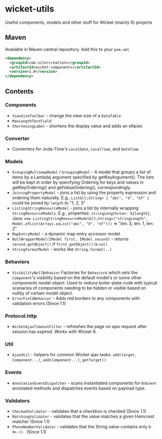 wicket-utils
============

Useful components, models and other stuff for Wicket (mainly 6) projects

## Maven

Available in Maven central repository. Add this to your `pom.xml`

```xml
<dependency>
  <groupId>com.nitorcreations</groupId>
  <artifactId>wicket-components</artifactId>
  <version>1.0</version>
</dependency>
```

## Contents

### Components
- `ViewSizeToolbar` - change the view size of a `DataTable`
- `MaxLengthTextField` 
- `ShorteningLabel` - shortens the display value and adds an ellipsis

### Converter
- Converters for Joda-Time's `LocalDate`, `LocalTime`, and `DateTime`

### Models
- `GroupingMultimapModel` / `GroupingModel` - A model that groups a list of items by a Lambdaj argument specified by getKeyArgument(). The lists will be kept in order by specifying Ordering for keys and values in getKeyOrdering() and getValueOrdering(), correspondingly.
- `JoiningPropertyModel` - joins a list by using the property expression and ordering them naturally. E.g., `List&lt;String> { "abc", "d", "ef" }` could be joined by `length` to "1, 2, 3"
- `ListingStringResourceModel` - joins a list by internally wrapping `StringResourceModels`. E.g., properties: `stringLength=len: ${length}`, Java: `new ListingStringResourceModel&lt;String>("stringLength", Model.ofList(Arrays.asList("abc", "d", "ef")))` => "len: 3, len: 1, len: 2"
- `MapEntryModel` - a dynamic map entry accessor model
- `NullWrapperModel(IModel first, IModel second)` - returns `second.getObject()` if `first.getObject()` is `null`
- `StringFormatModel` - works like `String.format(..)`

### Behaviors
- `VisibilityNullBehavior` Factories for `Behavior`s which sets the `Component`'s visibility based on the default model's or some other components model object. Used to reduce boiler-plate code with typical scenarios of components needing to be hidden or visible based on nullity of certain model object.
- `ErrorFieldBehavior` - Adds red borders to any components with validation errors (Since 1.1)

### Protocol.http
- `WicketAjaxTimeoutFilter` - refreshes the page on ajax request after session has expired. Works with Wicket 6.

### Util
- `AjaxUtil` - helpers for common Wicket ajax tasks: `add(target, Component...)`, `add(Component...)`, `getTarget()`

### Events
- `AnnotationEventDispatcher` - scans instantiated components for `OnEvent` annotated methods and dispatches events based on payload type.

### Validators
- `CheckedValidator` - validates that a checkbox is checked (Since 1.1)
- `MatchingValidator` - validates that the value matches a given Hamcrest matcher (Since 1.1)
- `PhoneNumberValidator` - validates that the String value contains only `0-9+-() ` (Since 1.1)

